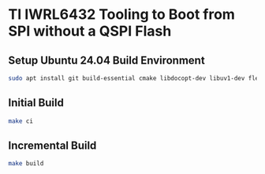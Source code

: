 # TI IWRL6432 Tooling to Boot from SPI without a QSPI Flash

## Setup Ubuntu 24.04 Build Environment
```bash
sudo apt install git build-essential cmake libdocopt-dev libuv1-dev flex bison libgtest-dev libftdi1-dev libftdipp1-dev
```
## Initial Build
```bash
make ci
```

## Incremental Build
```bash
make build
```

